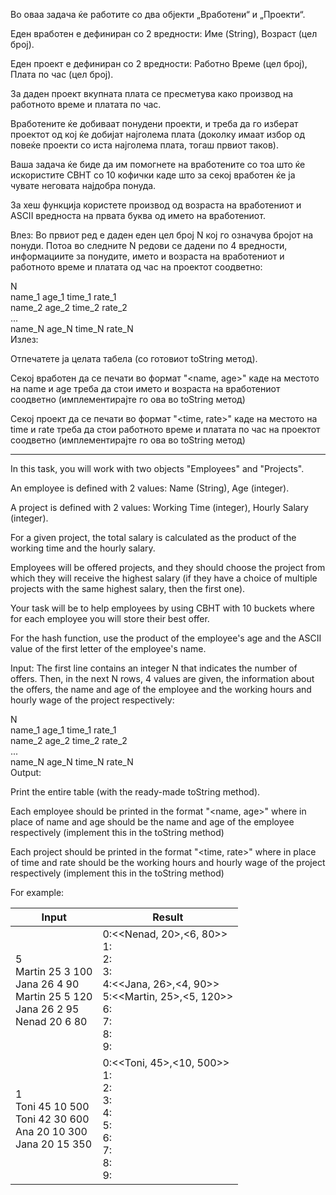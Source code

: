 Во оваа задача ќе работите со два објекти „Вработени“ и „Проекти“.

Еден вработен е дефиниран со 2 вредности: Име (String), Возраст (цел број).

Еден проект е дефиниран со 2 вредности: Работно Време (цел број), Плата по час (цел број).

За даден проект вкупната плата се пресметува како производ на работното време и платата по час.

Вработените ќе добиваат понудени проекти, и треба да го изберат проектот од кој ќе добијат најголема плата (доколку имаат избор од повеќе проекти со иста најголема плата, тогаш првиот таков).

Ваша задача ќе биде да им помогнете на вработените со тоа што ќе искористите CBHT со 10 кофички каде што за секој вработен ќе ја чувате неговата најдобра понуда.

За хеш функција користете производ од возраста на вработениот и ASCII вредноста на првата буква од името на вработениот.

Влез:
Во првиот ред е даден еден цел број N кој го означува бројот на понуди. Потоа во следните N редови се дадени по 4 вредности, информациите за понудите, името и возраста на вработениот и работното време и платата од час на проектот соодветно:

N<br>
name_1 age_1 time_1 rate_1<br>
name_2 age_2 time_2 rate_2<br>
...<br>
name_N age_N time_N rate_N<br>
Излез:  

Отпечатете ја целата табела (со готовиот toString метод).

Секој вработен да се печати во формат "<name, age>" каде на местото на name и age треба да стои името и возраста на вработениот соодветно (имплементирајте го ова во toString метод)

Секој проект да се печати во формат "<time, rate>" каде на местото на time и rate треба да стои работното време и платата по час на проектот соодветно (имплементирајте го ова во toString метод)

-----------------------------------

In this task, you will work with two objects "Employees" and "Projects".

An employee is defined with 2 values: Name (String), Age (integer).

A project is defined with 2 values: Working Time (integer), Hourly Salary (integer).

For a given project, the total salary is calculated as the product of the working time and the hourly salary.

Employees will be offered projects, and they should choose the project from which they will receive the highest salary (if they have a choice of multiple projects with the same highest salary, then the first one).

Your task will be to help employees by using CBHT with 10 buckets where for each employee you will store their best offer.

For the hash function, use the product of the employee's age and the ASCII value of the first letter of the employee's name.

Input:
The first line contains an integer N that indicates the number of offers. Then, in the next N rows, 4 values ​​are given, the information about the offers, the name and age of the employee and the working hours and hourly wage of the project respectively:

N<br>
name_1 age_1 time_1 rate_1<br>
name_2 age_2 time_2 rate_2<br>
...<br>
name_N age_N time_N rate_N<br>
Output:

Print the entire table (with the ready-made toString method).

Each employee should be printed in the format "<name, age>" where in place of name and age should be the name and age of the employee respectively (implement this in the toString method)

Each project should be printed in the format "<time, rate>" where in place of time and rate should be the working hours and hourly wage of the project respectively (implement this in the toString method)


For example:

| Input |	Result |
| ----- | ------ |
|5 <br> Martin 25 3 100 <br> Jana 26 4 90 <br> Martin 25 5 120 <br> Jana 26 2 95 <br> Nenad 20 6 80 | 0:<<Nenad, 20>,<6, 80>> <br> 1: <br> 2: <br> 3: <br> 4:<<Jana, 26>,<4, 90>> <br> 5:<<Martin, 25>,<5, 120>> <br> 6: <br> 7: <br> 8: <br> 9:
|1 <br> Toni 45 10 500 <br> Toni 42 30 600 <br> Ana 20 10 300 <br> Jana 20 15 350 | 0:<<Toni, 45>,<10, 500>> <br> 1: <br> 2: <br> 3: <br> 4: <br> 5: <br> 6: <br> 7: <br> 8: <br> 9: |